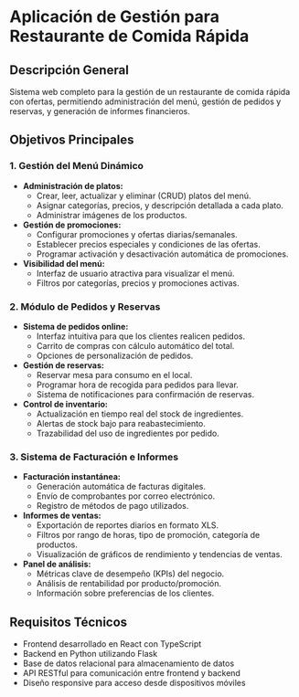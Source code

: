# Aplicación de Gestión para Restaurante de Comida Rápida

## Descripción General
Sistema web completo para la gestión de un restaurante de comida rápida con ofertas, permitiendo administración del menú, gestión de pedidos y reservas, y generación de informes financieros.

## Objetivos Principales

### 1. Gestión del Menú Dinámico
- **Administración de platos:**
  - Crear, leer, actualizar y eliminar (CRUD) platos del menú.
  - Asignar categorías, precios, y descripción detallada a cada plato.
  - Administrar imágenes de los productos.
- **Gestión de promociones:**
  - Configurar promociones y ofertas diarias/semanales.
  - Establecer precios especiales y condiciones de las ofertas.
  - Programar activación y desactivación automática de promociones.
- **Visibilidad del menú:**
  - Interfaz de usuario atractiva para visualizar el menú.
  - Filtros por categorías, precios y promociones activas.

### 2. Módulo de Pedidos y Reservas
- **Sistema de pedidos online:**
  - Interfaz intuitiva para que los clientes realicen pedidos.
  - Carrito de compras con cálculo automático del total.
  - Opciones de personalización de pedidos.
- **Gestión de reservas:**
  - Reservar mesa para consumo en el local.
  - Programar hora de recogida para pedidos para llevar.
  - Sistema de notificaciones para confirmación de reservas.
- **Control de inventario:**
  - Actualización en tiempo real del stock de ingredientes.
  - Alertas de stock bajo para reabastecimiento.
  - Trazabilidad del uso de ingredientes por pedido.

### 3. Sistema de Facturación e Informes
- **Facturación instantánea:**
  - Generación automática de facturas digitales.
  - Envío de comprobantes por correo electrónico.
  - Registro de métodos de pago utilizados.
- **Informes de ventas:**
  - Exportación de reportes diarios en formato XLS.
  - Filtros por rango de horas, tipo de promoción, categoría de productos.
  - Visualización de gráficos de rendimiento y tendencias de ventas.
- **Panel de análisis:**
  - Métricas clave de desempeño (KPIs) del negocio.
  - Análisis de rentabilidad por producto/promoción.
  - Información sobre preferencias de los clientes.

## Requisitos Técnicos
- Frontend desarrollado en React con TypeScript
- Backend en Python utilizando Flask
- Base de datos relacional para almacenamiento de datos
- API RESTful para comunicación entre frontend y backend
- Diseño responsive para acceso desde dispositivos móviles